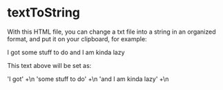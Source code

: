 # textToString

With this HTML file, you can change a txt file into a string in an organized format, and put it on your clipboard, for example:

I got
some stuff to do
and I am kinda lazy

This text above will be set as:

'I got' +\n
'some stuff to do' +\n
'and I am kinda lazy' +\n
